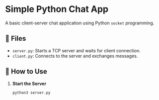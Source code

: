 # Simple Python Chat App

A basic client-server chat application using Python `socket` programming.

## 📁 Files

- `server.py`: Starts a TCP server and waits for client connection.
- `client.py`: Connects to the server and exchanges messages.

## 🔧 How to Use

1. **Start the Server**
   ```bash
   python3 server.py
